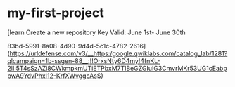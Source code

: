 # my-first-project
[learn Create a new repository
Key Valid: June 1st- June 30th​​​​​​​

83bd-5991-8a08-4d90-9d4d-5c1c-4782-2616](https://urldefense.com/v3/__https:/google.qwiklabs.com/catalog_lab/1281?qlcampaign=1b-ssgen-88__;!!OrxsNty6D4my!4fnKL-2lII5T4sSzAZi8CWkmpkmUTiETPbxM7TlBeGZGIuIG3CmvrMKr53UG1cEabppwA9YdvPhxI12-KrfXWvggcAs$)
